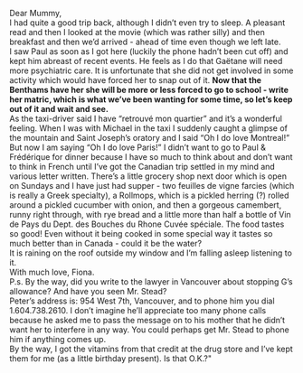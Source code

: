 ---
---
Dear Mummy,  
	I had quite a good trip back, although I didn’t even try to sleep.  A pleasant read and then I looked at the movie (which was rather silly) and then breakfast and then we’d arrived \- ahead of time even though we left late.  
	I saw Paul as soon as I got here (luckily the phone hadn’t been cut off) and kept him abreast of recent events.  He feels as I do that Gaëtane will need more psychiatric care.  It is unfortunate that she did not get involved in some activity which would have forced her to snap out of it.  **Now that the Benthams have her she will be more or less forced to go to school \- write her matric, which is what we’ve been wanting for some time, so let’s keep out of it and wait and see.**  
	As the taxi-driver said I have “retrouvé mon quartier” and it’s a wonderful feeling.  When I was with Michael in the taxi I suddenly caught a glimpse of the mountain and Saint Joseph’s oratory and I said “Oh I do love Montreal\!”  But now I am saying “Oh I do love Paris\!”  I didn’t want to go to Paul & Frédérique for dinner because I have so much to think about and don’t want to think in French until I’ve got the Canadian trip settled in my mind and various letter written.  There’s a little grocery shop next door which is open on Sundays and I have just had supper \- two feuilles de vigne farcies (which is really a Greek specialty), a Rollmops, which is a pickled herring (?) rolled around a pickled cucumber with onion, and then a gorgeous camembert, runny right through, with rye bread and a little more than half a bottle of Vin de Pays du Dept. des Bouches du Rhone Cuvée spéciale.  The food tastes so good\!  Even without it being cooked in some special way it tastes so much better than in Canada \- could it be the water?  
	It is raining on the roof outside my window and I’m falling asleep listening to it.  
With much love, Fiona.  
P.s. By the way, did you write to the lawyer in Vancouver about stopping G’s allowance?  And have you seen Mr. Stead?  
Peter’s address is:  954 West 7th, Vancouver, and to phone him you dial 1.604.738.2610.  I don’t imagine he’ll appreciate too many phone calls because he asked me to pass the message on to his mother that he didn’t want her to interfere in any way.  You could perhaps get Mr. Stead to phone him if anything comes up.  
	By the way, I got the vitamins from that credit at the drug store and I’ve kept them for me (as a little birthday present).  Is that O.K.?"

